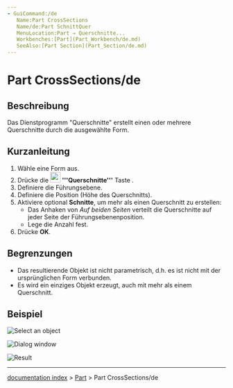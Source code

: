 ```yaml
---
- GuiCommand:/de
   Name:Part CrossSections
   Name/de:Part SchnittQuer
   MenuLocation:Part → Querschnitte...
   Workbenches:[Part](Part_Workbench/de.md)
   SeeAlso:[Part Section](Part_Section/de.md)
---
```


# Part CrossSections/de


</div>

## Beschreibung

Das Dienstprogramm \"Querschnitte\" erstellt einen oder mehrere Querschnitte durch die ausgewählte Form.

## Kurzanleitung

1.  Wähle eine Form aus.
2.  Drücke die **<img src=images/Part_SectionCross.png style="width:24px"> '''Querschnitte'''** Taste .
3.  Definiere die Führungsebene.
4.  Definiere die Position (Höhe des Querschnitts).
5.  Aktiviere optional **Schnitte**, um mehr als einen Querschnitt zu erstellen:
    -   Das Anhaken von *Auf beiden Seiten* verteilt die Querschnitte auf jeder Seite der Führungsebenenposition.
    -   Lege die Anzahl fest.
6.  Drücke **OK**.

## Begrenzungen

-   Das resultierende Objekt ist nicht parametrisch, d.h. es ist nicht mit der ursprünglichen Form verbunden.
-   Es wird ein einziges Objekt erzeugt, auch mit mehr als einem Querschnitt.

## Beispiel

![Select an object](images/SectionCross1.png )

![Dialog window](images/SectionCross2.png )

![Result](images/SectionCross3.png )


<div class="mw-translate-fuzzy">





</div>

---
[documentation index](../README.md) > [Part](Part_Workbench.md) > Part CrossSections/de
